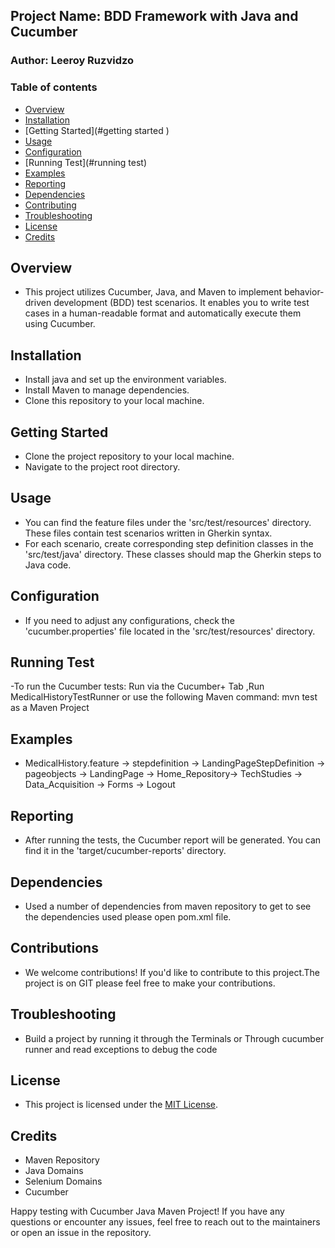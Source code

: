 ## Project Name: BDD Framework with Java and Cucumber 
### Author: Leeroy Ruzvidzo
### Table of contents
- [Overview](#overview)
- [Installation](#installation )
- [Getting Started](#getting started )
- [Usage](#usage)
- [Configuration](#configuration)
- [Running Test](#running test)
- [Examples](#examples)
- [Reporting](#reporting)
- [Dependencies](#dependencies)
- [Contributing](#contributing)
- [Troubleshooting](#troubleshooting)
- [License](#license)
- [Credits](#credits)

## Overview
- This project utilizes Cucumber, Java, and Maven to implement behavior-driven development (BDD) test scenarios. It enables you to write test cases in a human-readable format and automatically execute them using Cucumber.
## Installation
- Install java and set up the environment variables.
- Install Maven to manage dependencies.
- Clone this repository to your local machine.
## Getting Started
- Clone the project repository to your local machine.
- Navigate to the project root directory.
## Usage 
- You can find the feature files under the 'src/test/resources' directory. These files contain test scenarios written in Gherkin syntax.
- For each scenario, create corresponding step definition classes in the 'src/test/java' directory. These classes should map the Gherkin steps to Java code.
## Configuration
- If you need to adjust any configurations, check the 'cucumber.properties' file located in the 'src/test/resources' directory.
## Running Test
-To run the Cucumber tests: Run via the Cucumber+ Tab ,Run MedicalHistoryTestRunner or  use the following Maven command:
mvn test as a Maven Project
## Examples 
- MedicalHistory.feature -> stepdefinition -> LandingPageStepDefinition -> pageobjects -> LandingPage -> Home_Repository-> TechStudies -> Data_Acquisition -> Forms -> Logout
## Reporting
- After running the tests, the Cucumber report will be generated. You can find it in the 'target/cucumber-reports' directory.
## Dependencies
- Used a number of dependencies from maven repository to get to see the dependencies used please open pom.xml file.
## Contributions
- We welcome contributions! If you'd like to contribute to this project.The project is on GIT please feel free to make your contributions.
## Troubleshooting
- Build a project by running it through the Terminals or Through cucumber runner and read exceptions to debug the code
## License
- This project is licensed under the [MIT License](License).
## Credits
- Maven Repository
- Java Domains
- Selenium Domains
- Cucumber

Happy testing with Cucumber Java Maven Project! If you have any questions or encounter any issues, feel free to reach out to the maintainers or open an issue in the repository.